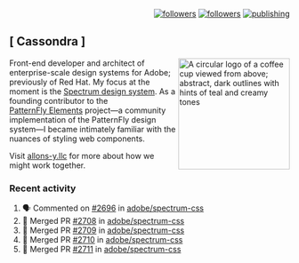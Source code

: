 <p align="right"><a rel="me" href="https://front-end.social/@castastrophe">
    <img alt="followers" title="Follow me on Mastodon" src="https://img.shields.io/mastodon/follow/109297102751309835?domain=https%3A%2F%2Ffront-end.social&label=Follow&logo=mastodon&logoColor=white&style=for-the-badge&labelColor=008080&color=006969"/></a>
  <a href="https://codepen.io/castastrophe/">
    <img alt="followers" title="Follow me on CodePen" src="https://img.shields.io/badge/23-1?color=640464&labelColor=7c007c&style=for-the-badge&logo=codepen&label=Follow"/></a>
<a href="https://castastrophe.medium.com/">
    <img alt="publishing" title="View articles on Medium" src="https://img.shields.io/badge/107-1?color=666&labelColor=444&label=subscribe&logo=medium&logoColor=white&style=for-the-badge"/></a>
</p>

## [&nbsp;Cassondra&nbsp;]

<img align="right" src="https://github-production-user-asset-6210df.s3.amazonaws.com/1840295/253016758-ba468774-1cd3-42c2-8f43-947b5eeb5edf.png" height="200" alt="A circular logo of a coffee cup viewed from above; abstract, dark outlines with hints of teal and creamy tones">

Front-end developer and architect of enterprise-scale design systems for Adobe; previously of Red Hat. My focus at the moment is the [Spectrum design system](https://github.com/adobe/spectrum-css). As a founding contributor to the [PatternFly&nbsp;Elements](https://github.com/patternfly/patternfly-elements) project&mdash;a community implementation of the PatternFly design system&mdash;I became intimately familiar with the nuances of styling web components.

Visit [allons-y.llc](http://allons-y.llc/) for more about how we might work together.

### Recent activity

<!--START_SECTION:activity-->
1. 🗣 Commented on [#2696](https://github.com/adobe/spectrum-css/pull/2696#issuecomment-2085345616) in [adobe/spectrum-css](https://github.com/adobe/spectrum-css)
2. 🎉 Merged PR [#2708](https://github.com/adobe/spectrum-css/pull/2708) in [adobe/spectrum-css](https://github.com/adobe/spectrum-css)
3. 🎉 Merged PR [#2709](https://github.com/adobe/spectrum-css/pull/2709) in [adobe/spectrum-css](https://github.com/adobe/spectrum-css)
4. 🎉 Merged PR [#2710](https://github.com/adobe/spectrum-css/pull/2710) in [adobe/spectrum-css](https://github.com/adobe/spectrum-css)
5. 🎉 Merged PR [#2711](https://github.com/adobe/spectrum-css/pull/2711) in [adobe/spectrum-css](https://github.com/adobe/spectrum-css)
<!--END_SECTION:activity-->
